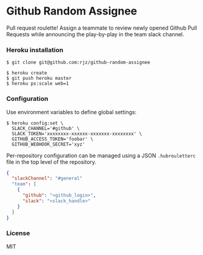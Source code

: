 # Github Random Assignee

Pull request roulette! Assign a teammate to review newly opened Github Pull
Requests while announcing the play-by-play in the team slack channel.

### Heroku installation

    $ git clone git@github.com:rjz/github-random-assignee

    $ heroku create
    $ git push heroku master
    $ heroku ps:scale web=1

### Configuration

Use environment variables to define global settings:

    $ heroku config:set \
      SLACK_CHANNEL='#github' \
      SLACK_TOKEN='xxxxxxxx-xxxxxx-xxxxxxx-xxxxxxxx' \
      GITHUB_ACCESS_TOKEN='foobar' \
      GITHUB_WEBHOOK_SECRET='xyz'

Per-repository configuration can be managed using a JSON `.hubrouletterc` file
in the top level of the repository.

```json
{
  "slackChannel": "#general"
  "team": [
    {
      "github": "<github_login>",
      "slack": "<slack_handle>"
    }
  ]
}
```

### License

MIT
